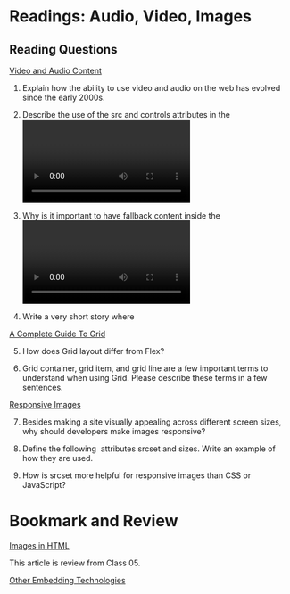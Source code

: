 # Readings: Audio, Video, Images

## Reading Questions

[Video and Audio Content](https://developer.mozilla.org/en-US/docs/Learn/HTML/Multimedia_and_embedding/Video_and_audio_content)

1. Explain how the ability to use video and audio on the web has evolved since the early 2000s.


2. Describe the use of the src and controls attributes in the <video> element.

  
3. Why is it important to have fallback content inside the <video> element?

  
4. Write a very short story where <audio> and <video> are characters.


[A Complete Guide To Grid](https://css-tricks.com/snippets/css/complete-guide-grid/)


5. How does Grid layout differ from Flex?


6. Grid container, grid item, and grid line are a few important terms to understand when using Grid. Please describe these terms in a few sentences.

  
[Responsive Images](https://developer.mozilla.org/en-US/docs/Learn/HTML/Multimedia_and_embedding/Responsive_images)

7. Besides making a site visually appealing across different screen sizes, why should developers make images responsive?

8. Define the following <img> attributes srcset and sizes. Write an example of how they are used.

9. How is srcset more helpful for responsive images than CSS or JavaScript?

# Bookmark and Review
[Images in HTML](https://developer.mozilla.org/en-US/docs/Learn/HTML/Multimedia_and_embedding/Images_in_HTML)
  
This article is review from Class 05.

[Other Embedding Technologies](https://developer.mozilla.org/en-US/docs/Learn/HTML/Multimedia_and_embedding/Other_embedding_technologies)
